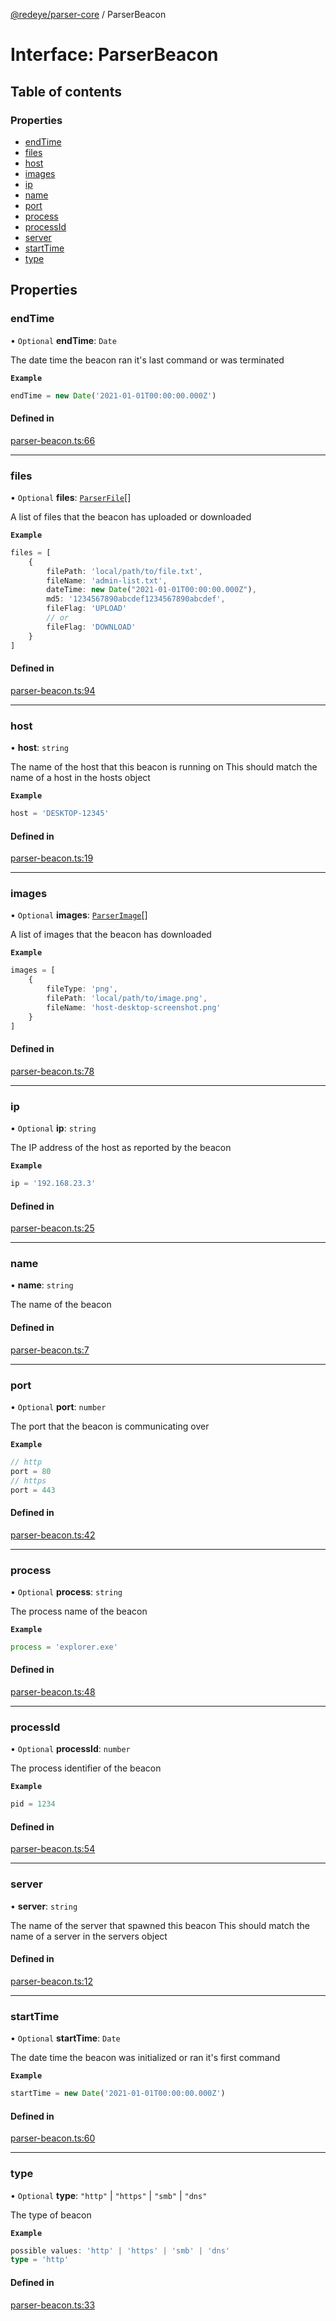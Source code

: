 [@redeye/parser-core](../index.md) / ParserBeacon

# Interface: ParserBeacon

## Table of contents

### Properties

- [endTime](ParserBeacon.md#endtime)
- [files](ParserBeacon.md#files)
- [host](ParserBeacon.md#host)
- [images](ParserBeacon.md#images)
- [ip](ParserBeacon.md#ip)
- [name](ParserBeacon.md#name)
- [port](ParserBeacon.md#port)
- [process](ParserBeacon.md#process)
- [processId](ParserBeacon.md#processid)
- [server](ParserBeacon.md#server)
- [startTime](ParserBeacon.md#starttime)
- [type](ParserBeacon.md#type)

## Properties

### endTime

• `Optional` **endTime**: `Date`

The date time the beacon ran it's last command or was terminated

**`Example`**

```ts
endTime = new Date('2021-01-01T00:00:00.000Z')
```

#### Defined in

[parser-beacon.ts:66](https://github.com/cisagov/RedEye/blob/9f9475cf/parsers/parser-core/src/parser-output/parser-beacon.ts#L66)

___

### files

• `Optional` **files**: [`ParserFile`](ParserFile.md)[]

A list of files that the beacon has uploaded or downloaded

**`Example`**

```ts
files = [
	{
		filePath: 'local/path/to/file.txt',
		fileName: 'admin-list.txt',
		dateTime: new Date("2021-01-01T00:00:00.000Z"),
		md5: '1234567890abcdef1234567890abcdef',
		fileFlag: 'UPLOAD'
		// or
		fileFlag: 'DOWNLOAD'
	}
]
```

#### Defined in

[parser-beacon.ts:94](https://github.com/cisagov/RedEye/blob/9f9475cf/parsers/parser-core/src/parser-output/parser-beacon.ts#L94)

___

### host

• **host**: `string`

The name of the host that this beacon is running on
This should match the name of a host in the hosts object

**`Example`**

```ts
host = 'DESKTOP-12345'
```

#### Defined in

[parser-beacon.ts:19](https://github.com/cisagov/RedEye/blob/9f9475cf/parsers/parser-core/src/parser-output/parser-beacon.ts#L19)

___

### images

• `Optional` **images**: [`ParserImage`](ParserImage.md)[]

A list of images that the beacon has downloaded

**`Example`**

```ts
images = [
	{
		fileType: 'png',
		filePath: 'local/path/to/image.png',
		fileName: 'host-desktop-screenshot.png'
	}
]
```

#### Defined in

[parser-beacon.ts:78](https://github.com/cisagov/RedEye/blob/9f9475cf/parsers/parser-core/src/parser-output/parser-beacon.ts#L78)

___

### ip

• `Optional` **ip**: `string`

The IP address of the host as reported by the beacon

**`Example`**

```ts
ip = '192.168.23.3'
```

#### Defined in

[parser-beacon.ts:25](https://github.com/cisagov/RedEye/blob/9f9475cf/parsers/parser-core/src/parser-output/parser-beacon.ts#L25)

___

### name

• **name**: `string`

The name of the beacon

#### Defined in

[parser-beacon.ts:7](https://github.com/cisagov/RedEye/blob/9f9475cf/parsers/parser-core/src/parser-output/parser-beacon.ts#L7)

___

### port

• `Optional` **port**: `number`

The port that the beacon is communicating over

**`Example`**

```ts
// http
port = 80
// https
port = 443
```

#### Defined in

[parser-beacon.ts:42](https://github.com/cisagov/RedEye/blob/9f9475cf/parsers/parser-core/src/parser-output/parser-beacon.ts#L42)

___

### process

• `Optional` **process**: `string`

The process name of the beacon

**`Example`**

```ts
process = 'explorer.exe'
```

#### Defined in

[parser-beacon.ts:48](https://github.com/cisagov/RedEye/blob/9f9475cf/parsers/parser-core/src/parser-output/parser-beacon.ts#L48)

___

### processId

• `Optional` **processId**: `number`

The process identifier of the beacon

**`Example`**

```ts
pid = 1234
```

#### Defined in

[parser-beacon.ts:54](https://github.com/cisagov/RedEye/blob/9f9475cf/parsers/parser-core/src/parser-output/parser-beacon.ts#L54)

___

### server

• **server**: `string`

The name of the server that spawned this beacon
This should match the name of a server in the servers object

#### Defined in

[parser-beacon.ts:12](https://github.com/cisagov/RedEye/blob/9f9475cf/parsers/parser-core/src/parser-output/parser-beacon.ts#L12)

___

### startTime

• `Optional` **startTime**: `Date`

The date time the beacon was initialized or ran it's first command

**`Example`**

```ts
startTime = new Date('2021-01-01T00:00:00.000Z')
```

#### Defined in

[parser-beacon.ts:60](https://github.com/cisagov/RedEye/blob/9f9475cf/parsers/parser-core/src/parser-output/parser-beacon.ts#L60)

___

### type

• `Optional` **type**: ``"http"`` \| ``"https"`` \| ``"smb"`` \| ``"dns"``

The type of beacon

**`Example`**

```ts
possible values: 'http' | 'https' | 'smb' | 'dns'
type = 'http'
```

#### Defined in

[parser-beacon.ts:33](https://github.com/cisagov/RedEye/blob/9f9475cf/parsers/parser-core/src/parser-output/parser-beacon.ts#L33)
